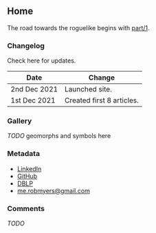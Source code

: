 ## Home

The road towards the roguelike begins with [part/1](part/1).

### Changelog

Check here for updates.

| Date | Change |
| -----| -------|
| 2nd Dec 2021  | Launched site.
| 1st Dec 2021  | Created first 8 articles.

### Gallery

_TODO_ geomorphs and symbols here

### Metadata

- [LinkedIn](https://www.linkedin.com/in/robert-myers-4822ab18a/)
- [GitHub](https://github.com/rob-myers)
- [DBLP](https://dblp.org/pid/81/8748.html)
- [me.robmyers@gmail.com](mailto:me.robmyers@gmail.com)

### Comments

_TODO_